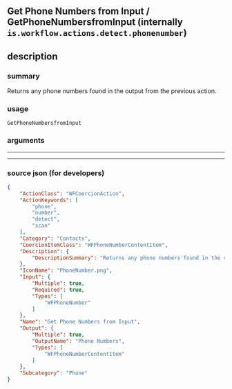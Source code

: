 
## Get Phone Numbers from Input / GetPhoneNumbersfromInput (internally `is.workflow.actions.detect.phonenumber`)


## description

### summary

Returns any phone numbers found in the output from the previous action.


### usage
```
GetPhoneNumbersfromInput 
```

### arguments

---



---

### source json (for developers)

```json
{
	"ActionClass": "WFCoercionAction",
	"ActionKeywords": [
		"phone",
		"number",
		"detect",
		"scan"
	],
	"Category": "Contacts",
	"CoercionItemClass": "WFPhoneNumberContentItem",
	"Description": {
		"DescriptionSummary": "Returns any phone numbers found in the output from the previous action."
	},
	"IconName": "PhoneNumber.png",
	"Input": {
		"Multiple": true,
		"Required": true,
		"Types": [
			"WFPhoneNumber"
		]
	},
	"Name": "Get Phone Numbers from Input",
	"Output": {
		"Multiple": true,
		"OutputName": "Phone Numbers",
		"Types": [
			"WFPhoneNumberContentItem"
		]
	},
	"Subcategory": "Phone"
}
```
